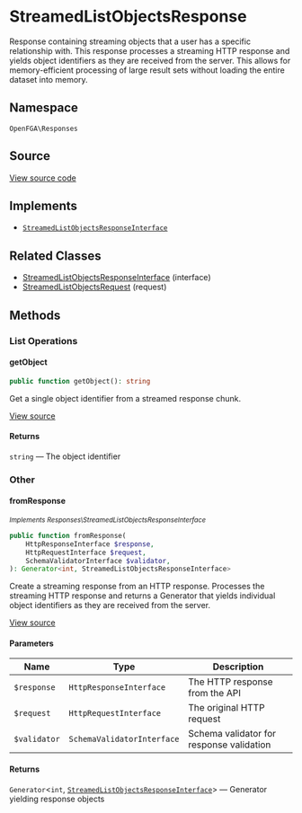 # StreamedListObjectsResponse

Response containing streaming objects that a user has a specific relationship with. This response processes a streaming HTTP response and yields object identifiers as they are received from the server. This allows for memory-efficient processing of large result sets without loading the entire dataset into memory.

## Namespace

`OpenFGA\Responses`

## Source

[View source code](https://github.com/evansims/openfga-php/blob/main/src/Responses/StreamedListObjectsResponse.php)

## Implements

* [`StreamedListObjectsResponseInterface`](StreamedListObjectsResponseInterface.md)

## Related Classes

* [StreamedListObjectsResponseInterface](Responses/StreamedListObjectsResponseInterface.md) (interface)
* [StreamedListObjectsRequest](Requests/StreamedListObjectsRequest.md) (request)

## Methods

### List Operations

#### getObject

```php
public function getObject(): string

```

Get a single object identifier from a streamed response chunk.

[View source](https://github.com/evansims/openfga-php/blob/main/src/Responses/StreamedListObjectsResponse.php#L128)

#### Returns

`string` — The object identifier

### Other

#### fromResponse

*<small>Implements Responses\StreamedListObjectsResponseInterface</small>*

```php
public function fromResponse(
    HttpResponseInterface $response,
    HttpRequestInterface $request,
    SchemaValidatorInterface $validator,
): Generator<int, StreamedListObjectsResponseInterface>

```

Create a streaming response from an HTTP response. Processes the streaming HTTP response and returns a Generator that yields individual object identifiers as they are received from the server.

[View source](https://github.com/evansims/openfga-php/blob/main/src/Responses/StreamedListObjectsResponseInterface.php#L42)

#### Parameters

| Name         | Type                       | Description                              |
| ------------ | -------------------------- | ---------------------------------------- |
| `$response`  | `HttpResponseInterface`    | The HTTP response from the API           |
| `$request`   | `HttpRequestInterface`     | The original HTTP request                |
| `$validator` | `SchemaValidatorInterface` | Schema validator for response validation |

#### Returns

`Generator`&lt;`int`, [`StreamedListObjectsResponseInterface`](StreamedListObjectsResponseInterface.md)&gt; — Generator yielding response objects
